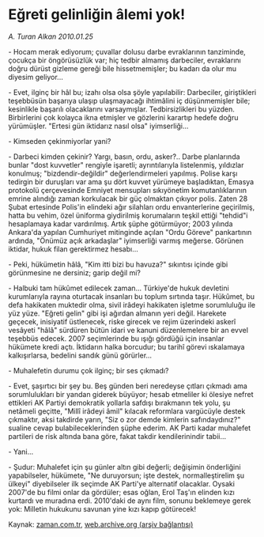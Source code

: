 # Eğreti gelinliğin âlemi yok!

*A. Turan Alkan 2010.01.25*

<tr><td class="metin" colspan="2" style="padding-top: 20px; padding-left: 5px; ">- Hocam merak ediyorum; çuvallar dolusu darbe evraklarının tanziminde, çocukça bir öngörüsüzlük var; hiç tedbir almamış darbeciler, evraklarını doğru dürüst gizleme gereği bile hissetmemişler; bu kadarı da olur mu diyesim geliyor...</td></tr><tr><td class="metin" colspan="2" style="padding-top: 20px; padding-left: 5px; "><p>- Evet, ilginç bir hâl bu; izahı olsa olsa şöyle yapılabilir: Darbeciler, giriştikleri teşebbüsün başarıya ulaşıp ulaşmayacağı ihtimâlini iç düşünmemişler bile; kesinlikle başarılı olacaklarını varsaymışlar. Tedbirsizlikleri bu yüzden. Birbirlerini çok kolayca ikna etmişler ve gözlerini karartıp hedefe doğru yürümüşler. "Ertesi gün iktidarız nasıl olsa" iyimserliği...
<p>- Kimseden çekinmiyorlar yani?
<p>- Darbeci kimden çekinir? Yargı, basın, ordu, asker?.. Darbe planlarında bunlar "dost kuvvetler" rengiyle işaretli; ayrıntılarıyla listelenmiş, yıldızlar konulmuş; "bizdendir-değildir" değerlendirmeleri yapılmış. Polise karşı tedirgin bir duruşları var ama şu dört kuvvet yürümeye başladıktan, Emasya protokolü çerçevesinde Emniyet mensupları sıkıyönetim komutanlıklarının emrine alındığı zaman korkulacak bir güç olmaktan çıkıyor polis. Zaten 28 Şubat ertesinde Polis'in elindeki ağır silahları ordu envanterlerine geçirilmiş, hatta bu vehim, özel üniforma giydirilmiş korumaların teşkil ettiği "tehdid"i hesaplamaya kadar vardırılmış. Artık şüphe götürmüyor; 2003 yılında Ankara'da yapılan Cumhuriyet mitinginde açılan "Ordu Göreve" pankartının ardında, "Önümüz açık arkadaşlar" iyimserliği varmış meğerse. Görünen iktidar, hukuk filan gerektirmez hesabı...
<p>- Peki, hükümetin hâlâ, "Kim itti bizi bu havuza?" sıkıntısı içinde gibi görünmesine ne dersiniz; garip değil mi?
<p>- Halbuki tam hükûmet edilecek zaman... Türkiye'de hukuk devletini kurumlarıyla rayına oturtacak insanları bu toplum sırtında taşır. Hükûmet, bu defa hakikaten muktedir olma, sivil irâdeyi hakikaten işletme sorumluluğu ile yüz yüze. "Eğreti gelin" gibi işi ağırdan almanın yeri değil. Harekete geçecek, inisiyatif üstlenecek, riske girecek ve rejim üzerindeki askerî vesâyeti "hâlâ" sürdüren bütün idari ve kanuni düzenlemelere bir an evvel teşebbüs edecek. 2007 seçimlerinde bu ışığı gördüğü için insanlar hükümete kredi açtı. İktidarın halka borcudur; bu tarihî görevi ıskalamaya kalkışırlarsa, bedelini sandık günü görürler...
<p>- Muhalefetin durumu çok ilginç; bir ses çıkmadı?
<p>- Evet, şaşırtıcı bir şey bu. Beş günden beri neredeyse çıtları çıkmadı ama sorumlulukları bir yandan giderek büyüyor; hesab etmeliler ki ölesiye nefret ettikleri AK Partiyi demokratik yollarla safdışı bırakmanın tek yolu, şu netâmeli geçitte, "Millî irâdeyi âmil" kılacak reformlara vargücüyle destek çıkmaktır, aksi takdirde yarın, "Siz o zor demde kimlerin safındaydınız?" sualine cevap bulabileceklerinden şüphe ederim. AK Parti kadar muhalefet partileri de risk altında bana göre, fakat takdir kendilerinindir tabii...
<p>- Yani...
<p>- Şudur: Muhalefet için şu günler altın gibi değerli; değişimin önderliğini yapabilseler, hükümete, "Ne duruyorsun; işte destek, normalleştirelim şu ülkeyi" diyebilseler ilk seçimde AK Parti'ye alternatif olacaklar. Oysaki 2007'de bu filmi onlar da gördüler; esas oğlan, Erol Taş'ın elinden kızı kurtardı ve muradına erdi. 2010'daki de aynı film, sonunu beklemeye gerek yok: Milletin hukukunu savunan yine kızı kapıp götürecek!<br/></p></p></p></p></p></p></p></p></p></td></tr>

Kaynak: [zaman.com.tr](http://zaman.com.tr/yazar.do?yazino=944171), [web.archive.org (arşiv bağlantısı)](http://web.archive.org/web/20100130024423/http://www.zaman.com.tr:80/yazar.do?yazino=944171)
